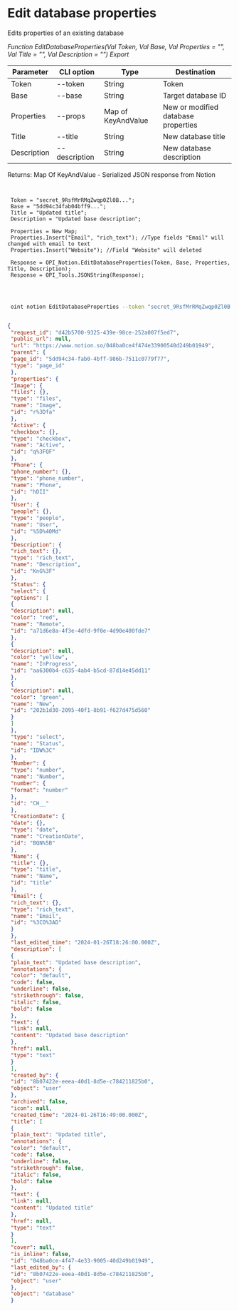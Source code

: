 ﻿---
sidebar_position: 3
---

# Edit database properties
 Edits properties of an existing database


*Function EditDatabaseProperties(Val Token, Val Base, Val Properties = "", Val Title = "", Val Description = "") Export*

 | Parameter | CLI option | Type | Destination |
 |-|-|-|-|
 | Token | --token | String | Token |
 | Base | --base | String | Target database ID |
 | Properties | --props | Map of KeyAndValue | New or modified database properties |
 | Title | --title | String | New database title |
 | Description | --description | String | New database description |

 
 Returns: Map Of KeyAndValue - Serialized JSON response from Notion

```bsl title="Code example"
	
 
 Token = "secret_9RsfMrRMqZwqp0Zl0B...";
 Base = "5dd94c34fab04bff9...";
 Title = "Updated title";
 Description = "Updated base description";
 
 Properties = New Map;
 Properties.Insert("Email", "rich_text"); //Type fields "Email" will changed with email to text
 Properties.Insert("Website"); //Field "Website" will deleted
 
 Response = OPI_Notion.EditDatabaseProperties(Token, Base, Properties, Title, Description);
 Response = OPI_Tools.JSONString(Response);
 
	
```

```sh title="CLI command example"
 
 oint notion EditDatabaseProperties --token "secret_9RsfMrRMqZwqp0Zl0B..." --base "5dd94c34fab04bff9..." --props %props% --title "Updated title" --description "Updated base description"


```


```json title="Result"

{
 "request_id": "d42b5700-9325-439e-98ce-252a007f5ed7",
 "public_url": null,
 "url": "https://www.notion.so/048ba0ce4f474e33900540d249b01949",
 "parent": {
 "page_id": "5dd94c34-fab0-4bff-986b-7511c0779f77",
 "type": "page_id"
 },
 "properties": {
 "Image": {
 "files": {},
 "type": "files",
 "name": "Image",
 "id": "r%3Dfa"
 },
 "Active": {
 "checkbox": {},
 "type": "checkbox",
 "name": "Active",
 "id": "q%3FQF"
 },
 "Phone": {
 "phone_number": {},
 "type": "phone_number",
 "name": "Phone",
 "id": "hDII"
 },
 "User": {
 "people": {},
 "type": "people",
 "name": "User",
 "id": "%5D%40Md"
 },
 "Description": {
 "rich_text": {},
 "type": "rich_text",
 "name": "Description",
 "id": "KnG%3F"
 },
 "Status": {
 "select": {
 "options": [
 {
 "description": null,
 "color": "red",
 "name": "Remote",
 "id": "a71d6e8a-4f3e-4dfd-9f0e-4d90e400fde7"
 },
 {
 "description": null,
 "color": "yellow",
 "name": "InProgress",
 "id": "aa6300b4-c635-4ab4-b5cd-87d14e45dd11"
 },
 {
 "description": null,
 "color": "green",
 "name": "New",
 "id": "202b1d30-2095-40f1-8b91-f627d475d560"
 }
 ]
 },
 "type": "select",
 "name": "Status",
 "id": "IDW%3C"
 },
 "Number": {
 "type": "number",
 "name": "Number",
 "number": {
 "format": "number"
 },
 "id": "CH__"
 },
 "CreationDate": {
 "date": {},
 "type": "date",
 "name": "CreationDate",
 "id": "BQN%5B"
 },
 "Name": {
 "title": {},
 "type": "title",
 "name": "Name",
 "id": "title"
 },
 "Email": {
 "rich_text": {},
 "type": "rich_text",
 "name": "Email",
 "id": "%3CO%3AD"
 }
 },
 "last_edited_time": "2024-01-26T18:26:00.000Z",
 "description": [
 {
 "plain_text": "Updated base description",
 "annotations": {
 "color": "default",
 "code": false,
 "underline": false,
 "strikethrough": false,
 "italic": false,
 "bold": false
 },
 "text": {
 "link": null,
 "content": "Updated base description"
 },
 "href": null,
 "type": "text"
 }
 ],
 "created_by": {
 "id": "8b07422e-eeea-40d1-8d5e-c784211825b0",
 "object": "user"
 },
 "archived": false,
 "icon": null,
 "created_time": "2024-01-26T16:49:00.000Z",
 "title": [
 {
 "plain_text": "Updated title",
 "annotations": {
 "color": "default",
 "code": false,
 "underline": false,
 "strikethrough": false,
 "italic": false,
 "bold": false
 },
 "text": {
 "link": null,
 "content": "Updated title"
 },
 "href": null,
 "type": "text"
 }
 ],
 "cover": null,
 "is_inline": false,
 "id": "048ba0ce-4f47-4e33-9005-40d249b01949",
 "last_edited_by": {
 "id": "8b07422e-eeea-40d1-8d5e-c784211825b0",
 "object": "user"
 },
 "object": "database"
 }

```

